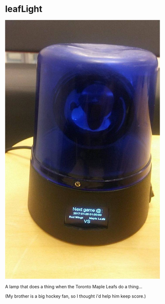# leafLight
![The leaflight waiting patiently for the next maple leafs game](leafLight.jpg)

A lamp that does a thing when the Toronto Maple Leafs do a thing... 

(My brother is a big hockey fan, so I thought i'd help him keep score.)
